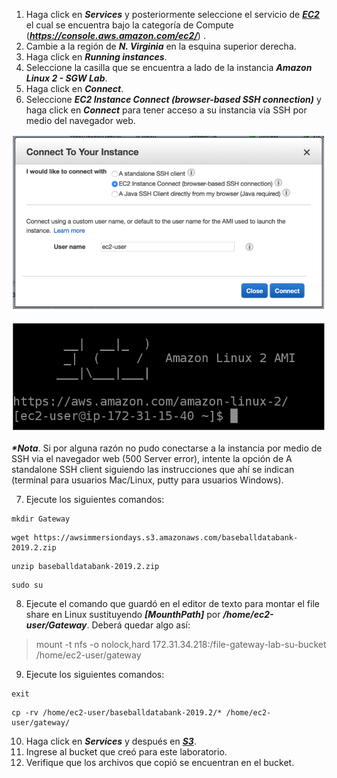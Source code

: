 1. Haga click en **_Services_** y posteriormente seleccione el servicio de [**_EC2_**](https://console.aws.amazon.com/ec2/) el cual se encuentra bajo la categoría de Compute (**_https://console.aws.amazon.com/ec2/_**) .
2. Cambie a la región de **_N. Virginia_** en la esquina superior derecha.
3. Haga click en **_Running instances_**.
4. Seleccione la casilla que se encuentra a lado de la instancia **_Amazon Linux 2 - SGW Lab_**.
5. Haga click en **_Connect_**.
6. Seleccione **_EC2 Instance Connect (browser-based SSH connection)_** y haga click en **_Connect_** para tener acceso a su instancia vía SSH por medio del navegador web.

![Connect (browser-based SSH connection)](images/connect.png)

![EC2 CLI](images/ec2cli.png)


**_*Nota_**. Si por alguna razón no pudo conectarse a la instancia por medio de SSH via el navegador web (500 Server error), intente la opción de A standalone SSH client siguiendo las instrucciones que ahí se indican (terminal para usuarios Mac/Linux, putty para usuarios Windows).

7. Ejecute los siguientes comandos:

```
mkdir Gateway
```
```
wget https://awsimmersiondays.s3.amazonaws.com/baseballdatabank-2019.2.zip
```
```
unzip baseballdatabank-2019.2.zip
```
```
sudo su
```

8. Ejecute el comando que guardó en el editor de texto para montar el file share en Linux sustituyendo **_[MounthPath]_** por **_/home/ec2-user/Gateway_**. Deberá quedar algo así:

> mount -t nfs -o nolock,hard 172.31.34.218:/file-gateway-lab-su-bucket /home/ec2-user/gateway

9. Ejecute los siguientes comandos:

```
exit
```
```
cp -rv /home/ec2-user/baseballdatabank-2019.2/* /home/ec2-user/gateway/
```

10.	Haga click en **_Services_** y después en [**_S3_**](https://console.aws.amazon.com/storagegateway/).
11.	Ingrese al bucket que creó para este laboratorio.
12.	Verifique que los archivos que copió se encuentran en el bucket.
